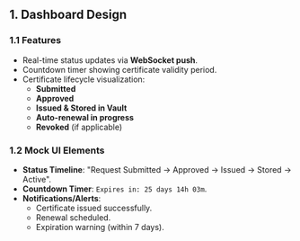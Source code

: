 ## 1. Dashboard Design
### 1.1 Features
- Real-time status updates via **WebSocket push**.  
- Countdown timer showing certificate validity period.  
- Certificate lifecycle visualization:
  - **Submitted**
  - **Approved**
  - **Issued & Stored in Vault**
  - **Auto-renewal in progress**
  - **Revoked** (if applicable)

### 1.2 Mock UI Elements
- **Status Timeline**: "Request Submitted → Approved → Issued → Stored → Active".  
- **Countdown Timer**: `Expires in: 25 days 14h 03m`.  
- **Notifications/Alerts**:  
  - Certificate issued successfully.  
  - Renewal scheduled.  
  - Expiration warning (within 7 days).  
